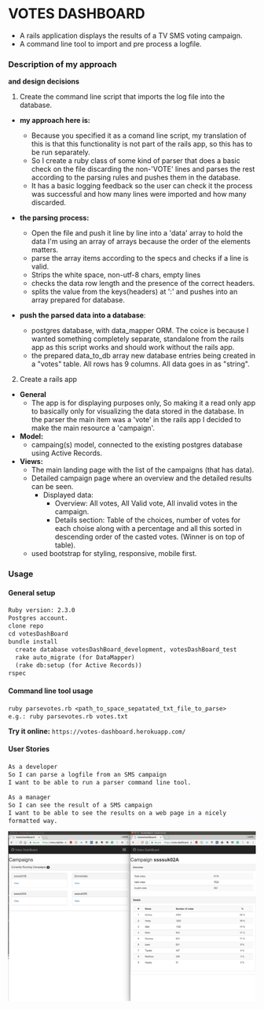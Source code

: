 # VOTES DASHBOARD

* A rails application displays the results of a TV SMS voting campaign.
* A command line tool to import and pre process a logfile.

### Description of my approach
**and design decisions**

1. Create the command line script that imports the log file into the database.  

  - **my approach here is:**
    - Because you specified it as a comand line script, my translation of this is that this functionality is not part of the rails app, so this has to be run separately.  
    - So I create a ruby class of some kind of parser that does a basic check on the file discarding the non-'VOTE' lines and parses the rest according to the parsing rules and pushes them in the database.
    - It has a basic logging feedback so the user can check it the process was successful and how many lines were imported and how many discarded.    

  - **the parsing process:**
    - Open the file and push it line by line into a 'data' array to hold the data I'm using an array of arrays because the order of the elements matters.
    - parse the array items according to the specs and checks if a line is valid.
    - Strips the white space, non-utf-8 chars, empty lines
    - checks the data row length and the presence of the correct headers.
    - splits the value from the keys(headers) at ':' and pushes into an array prepared for database.

  - **push the parsed data into a database**:
    - postgres database, with data_mapper ORM. The coice is because I wanted something completely separate, standalone from the rails app as this script works and should work without the rails app.
    - the prepared data_to_db array new database entries being created in a "votes" table. All rows has 9 columns. All data goes in as "string".

2. Create a rails app

  - **General**
    - The app is for displaying purposes only, So making it a read only app to basically only for visualizing the data stored in the database.
 In the parser the main item was a 'vote' in the rails app I decided to make the main resource a 'campaign'.
 - **Model:**
    - campaing(s) model, connected to the existing postgres database using Active Records.
  - **Views:**
    - The main landing page with the list of the campaigns (that has data).
    - Detailed campaign page where an overview and the detailed results can be seen.
      - Displayed data:
        - Overview: All votes, All Valid vote, All invalid votes in the campaign.
        - Details section: Table of the choices, number of votes for each choise along with a percentage and all this sorted in descending order of the casted votes. (Winner is on top of table).
    - used bootstrap for styling, responsive, mobile first.


### Usage

#### General setup
```
Ruby version: 2.3.0
Postgres account.
clone repo
cd votesDashBoard
bundle install
  create database votesDashBoard_development, votesDashBoard_test
  rake auto_migrate (for DataMapper)
  (rake db:setup (for Active Records))  
rspec

```
#### Command line tool usage
```
ruby parsevotes.rb <path_to_space_sepatated_txt_file_to_parse>
e.g.: ruby parsevotes.rb votes.txt
```

**Try it online:** `https://votes-dashboard.herokuapp.com/`

#### User Stories

```
As a developer
So I can parse a logfile from an SMS campaign
I want to be able to run a parser command line tool.
```

```
As a manager
So I can see the result of a SMS campaign
I want to be able to see the results on a web page in a nicely formatted way.

```
![views](./public/votesDashBoard.png)
